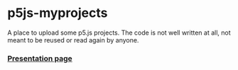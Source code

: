 # p5js-myprojects
A place to upload some p5.js projects. The code is not well written at all, not meant to be reused or read again by anyone.

### [Presentation page](https://bleuje.github.io/p5js-myprojects/index.html)
